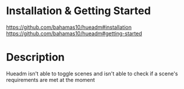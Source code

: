 # Installation & Getting Started

https://github.com/bahamas10/hueadm#installation
https://github.com/bahamas10/hueadm#getting-started

# Description

Hueadm isn't able to toggle scenes and isn't able to check if a scene's requirements are met at the moment
